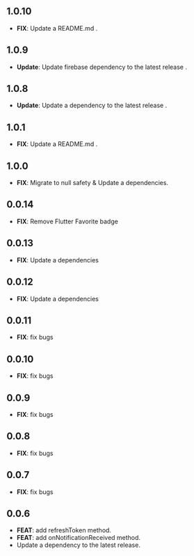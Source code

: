 ## 1.0.10
- **FIX**:    Update a README.md .

## 1.0.9
- **Update**: Update firebase dependency to the latest release .

## 1.0.8
- **Update**: Update a dependency to the latest release .

## 1.0.1
 - **FIX**:   Update a README.md .

## 1.0.0
 - **FIX**: Migrate to null safety & Update a dependencies.

## 0.0.14
 - **FIX**: Remove Flutter Favorite badge

## 0.0.13
 - **FIX**: Update a dependencies
 
 ## 0.0.12
  - **FIX**: Update a dependencies
  
## 0.0.11
 - **FIX**: fix bugs

## 0.0.10
 - **FIX**: fix bugs

## 0.0.9
 - **FIX**: fix bugs

## 0.0.8
 - **FIX**: fix bugs

## 0.0.7
 - **FIX**: fix bugs
 
## 0.0.6

 - **FEAT**: add refreshToken method.
 - **FEAT**: add onNotificationReceived method.
 - Update a dependency to the latest release.


